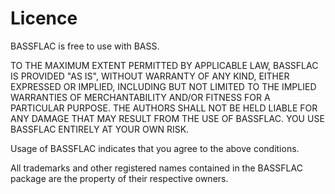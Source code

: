 Licence
=======
BASSFLAC is free to use with BASS.

TO THE MAXIMUM EXTENT PERMITTED BY APPLICABLE LAW, BASSFLAC IS PROVIDED
"AS IS", WITHOUT WARRANTY OF ANY KIND, EITHER EXPRESSED OR IMPLIED,
INCLUDING BUT NOT LIMITED TO THE IMPLIED WARRANTIES OF MERCHANTABILITY
AND/OR FITNESS FOR A PARTICULAR PURPOSE. THE AUTHORS SHALL NOT BE HELD
LIABLE FOR ANY DAMAGE THAT MAY RESULT FROM THE USE OF BASSFLAC. YOU USE
BASSFLAC ENTIRELY AT YOUR OWN RISK.

Usage of BASSFLAC indicates that you agree to the above conditions.

All trademarks and other registered names contained in the BASSFLAC
package are the property of their respective owners.
